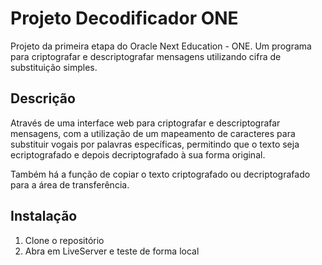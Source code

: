 # Projeto Decodificador ONE

Projeto da primeira etapa do Oracle Next Education - ONE. 
Um programa para criptografar e descriptografar mensagens utilizando cifra de substituição simples.

## Descrição

Através de uma interface web para criptografar e descriptografar mensagens, com a utilização de um mapeamento de caracteres 
para substituir vogais por palavras específicas, permitindo que o texto seja ecriptografado e depois decriptografado à sua forma original. 

Também há a função de copiar o texto criptografado ou decriptografado para a área de transferência.

## Instalação

1. Clone o repositório
2. Abra em LiveServer e teste de forma local
